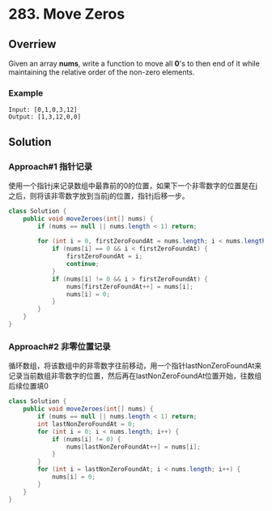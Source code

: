 # 283. Move Zeros

## Overriew

Given an array **nums**, write a function to move all **0**'s to then end of it while maintaining the relative order of the non-zero elements.

### Example

```text
Input: [0,1,0,3,12]
Output: [1,3,12,0,0]
```

## Solution

### Approach#1 指针记录

使用一个指针j来记录数组中最靠前的0的位置，如果下一个非零数字的位置是在j之后，则将该非零数字放到当前j的位置，指针j后移一步。

```Java
class Solution {
    public void moveZeroes(int[] nums) {
        if (nums == null || nums.length < 1) return;
        
        for (int i = 0, firstZeroFoundAt = nums.length; i < nums.length; i++) {
            if (nums[i] == 0 && i < firstZeroFoundAt) {
                firstZeroFoundAt = i;
                continue;
            }
            if (nums[i] != 0 && i > firstZeroFoundAt) {
                nums[firstZeroFoundAt++] = nums[i];
                nums[i] = 0;
            }
        }
    }
}
```

### Approach#2 非零位置记录

循环数组，将该数组中的非零数字往前移动，用一个指针lastNonZeroFoundAt来记录当前数组非零数字的位置，然后再在lastNonZeroFoundAt位置开始，往数组后续位置填0

```Java
class Solution {
    public void moveZeroes(int[] nums) {
        if (nums == null || nums.length < 1) return;
        int lastNonZeroFoundAt = 0;
        for (int i = 0; i < nums.length; i++) {
            if (nums[i] != 0) {
                nums[lastNonZeroFoundAt++] = nums[i];
            }
        }
        for (int i = lastNonZeroFoundAt; i < nums.length; i++) {
            nums[i] = 0;
        }
    }
}
```
